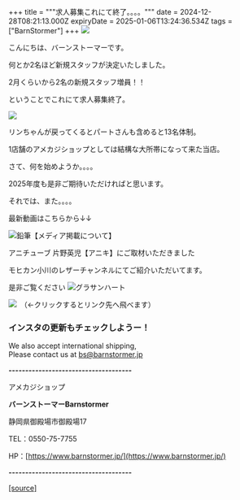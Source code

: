 +++
title = """求人募集これにて終了。。。。"""
date = 2024-12-28T08:21:13.000Z
expiryDate = 2025-01-06T13:24:36.534Z
tags = ["BarnStormer"]
+++
[![](https://stat.ameba.jp/user_images/20231023/16/barnstormer-go/b2/03/p/o0420015015354743273.png)](https://ameblo.jp/barnstormer-go/entry-12825670498.html)

こんにちは、バーンストーマーです。

何とか2名ほど新規スタッフが決定いたしました。

2月くらいから2名の新規スタッフ増員！！

ということでこれにて求人募集終了。

[![](https://stat.ameba.jp/user_images/20241228/17/barnstormer-go/58/b6/j/o1280090715526725441.jpg)](https://stat.ameba.jp/user_images/20241228/17/barnstormer-go/58/b6/j/o1280090715526725441.jpg)

リンちゃんが戻ってくるとパートさんも含めると13名体制。

1店舗のアメカジショップとしては結構な大所帯になって来た当店。

さて、何を始めようか。。。。

2025年度も是非ご期待いただければと思います。

それでは、また。。。。

最新動画はこちらから↓↓

![鉛筆](https://stat100.ameba.jp/blog/ucs/img/char/char3/519.png)【メディア掲載について】

アニチューブ 片野英児【アニキ】にご取材いただきました

モヒカン小川のレザーチャンネルにてご紹介いただいてます。

是非ご覧ください ![グラサンハート](https://stat100.ameba.jp/blog/ucs/img/char/char3/148.png)

[![](https://stat.ameba.jp/user_images/20230412/16/barnstormer-go/6a/23/p/o0108010815269242493.png)](https://www.instagram.com/barnstormer_daily/)　（←クリックするとリンク先へ飛べます）

### インスタの更新もチェックしようー！

We also accept international shipping,  
Please contact us at bs@barnstormer.jp

**\-------------------------------------**

アメカジショップ

**バーンストーマーBarnstormer**

静岡県御殿場市御殿場17

TEL：0550-75-7755

HP：[https://www.barnstormer.jp/](https://www.barnstormer.jp/)

**\-------------------------------------**

[[source]](https://ameblo.jp/barnstormer-go/entry-12880311623.html)
